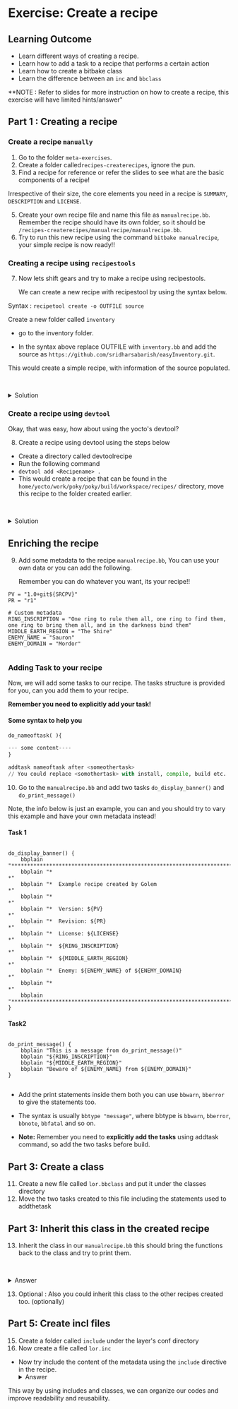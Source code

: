 # Exercise: Create a recipe
## Learning Outcome

* Learn different ways of creating a recipe.
* Learn how to add a task to a recipe that performs a certain action
* Learn how to create a bitbake class
* Learn the difference between an `inc` and `bbclass`


**NOTE : Refer to slides for more instruction on how to create a recipe, this exercise will have limited hints/answer"

## Part 1 : Creating a recipe
### Create a recipe `manually` 

1. Go to the folder `meta-exercises`.
2. Create a folder called`recipes-createrecipes`, ignore the pun.
3. Find a recipe for reference or refer the slides to see what are the basic components of a recipe!
   

  Irrespective of their size, the core elements you need in a recipe is 
`SUMMARY`, `DESCRIPTION` and `LICENSE`. 

5. Create your own recipe file and name this file as `manualrecipe.bb`. Remember the recipe should have its own folder, so it should be `/recipes-createrecipes/manualrecipe/manualrecipe.bb`.
6. Try to run this new recipe using the command `bitbake manualrecipe`, your simple recipe is now ready!!

### Creating a recipe using `recipestools`

7. Now lets shift gears and try to make a recipe using recipestools.
   
   We can create a new recipe with recipestool by using the syntax below.
   
Syntax : `recipetool create -o OUTFILE source`
 
 Create a new folder called `inventory`

* go to the inventory folder.

* In the syntax above replace OUTFILE with `inventory.bb` and add the source as `https://github.com/sridharsabarish/easyInventory.git`.
  
 This would create a simple recipe, with information of the source populated.

   <details>
   <summary>Solution</summary>
   - `recipetool create -o inventory.bb https://github.com/sridharsabarish/easyInventory.git`
   </details>

### Create a recipe using `devtool`
  
   Okay, that was easy, how about using the yocto's devtool? 
   
   8. Create a recipe using devtool using the steps below

* Create a directory called devtoolrecipe
* Run the following command 
* `devtool add <Recipename> .`
* This would create a recipe that can be found in the `home/yocto/work/poky/poky/build/workspace/recipes/` directory, move this recipe to the folder created earlier.

   <details>
   <summary>Solution</summary>
   - `devtool add devtoolrecipe .`
   </details>

## Enriching the recipe

9. Add some metadata to the recipe `manualrecipe.bb`,  You can use your own data or you can add the following.
   
   Remember you can do whatever you want, its your recipe!! 

```shell
PV = "1.0+git${SRCPV}"
PR = "r1"

# Custom metadata
RING_INSCRIPTION = "One ring to rule them all, one ring to find them, one ring to bring them all, and in the darkness bind them"
MIDDLE_EARTH_REGION = "The Shire"
ENEMY_NAME = "Sauron"
ENEMY_DOMAIN = "Mordor"


```

###  Adding Task to your recipe


Now, we will add some tasks to our recipe. The tasks structure is provided for you, can you add them to your recipe. 

**Remember you need to explicitly add your task!**


#### Some syntax to help you

```python
do_nameoftask( ){

--- some content----
}

addtask nameoftask after <someothertask>  
// You could replace <somothertask> with install, compile, build etc.
```

10. Go to the `manualrecipe.bb` and add two tasks `do_display_banner()` and `do_print_message()`

Note, the info below is just an example, you can and you should try to vary this example and have your own metadata instead!
#### Task 1

```

do_display_banner() {
    bbplain "*********************************************************************************************"
    bbplain "*                                                                                           *"
    bbplain "*  Example recipe created by Golem                                                *"
    bbplain "*                                                                                           *"
    bbplain "*  Version: ${PV}                                                                           *"
    bbplain "*  Revision: ${PR}                                                                          *"
    bbplain "*  License: ${LICENSE}                                                                      *"
    bbplain "*  ${RING_INSCRIPTION}                                                                      *"
    bbplain "*  ${MIDDLE_EARTH_REGION}                                                                   *"
    bbplain "*  Enemy: ${ENEMY_NAME} of ${ENEMY_DOMAIN}                                                  *"
    bbplain "*                                                                                           *"
    bbplain "*********************************************************************************************"
}

```


#### Task2 

```

do_print_message() {
    bbplain "This is a message from do_print_message()"
    bbplain "${RING_INSCRIPTION}"
    bbplain "${MIDDLE_EARTH_REGION}"
    bbplain "Beware of ${ENEMY_NAME} from ${ENEMY_DOMAIN}"
}


```


* Add the print statements inside them both you can use `bbwarn`, `bberror` to give the statements too.
  
* The syntax is usually `bbtype "message"`, where bbtype is `bbwarn`, `bberror`, `bbnote`, `bbfatal` and so on.
  
* **Note:** Remember you need to **explicitly add the tasks** using addtask command, so add the two tasks before build.

## Part 3: Create a class

11. Create a new file called `lor.bbclass` and put it under the classes directory
12. Move the two tasks created to this file including the statements used to addthetask


## Part 3: Inherit this class in the created recipe 
13. Inherit the class in our `manualrecipe.bb` this should bring the functions back to the class and try to print them.

   <details>
   <summary>Answer</summary>
   - add `inherit lor` to you manualrecipe.bb file
   </details>

13. Optional : Also you could inherit this class to the other recipes created too. (optionally)


## Part 5: Create incl files 

 15.  Create a folder called `include` under the layer's conf directory
 16. Now create a file called `lor.inc`
 - Now try include the content of the metadata using the `include` directive in the recipe.
   <details>
   <summary>Answer</summary>
   - add `require conf/include/lor.inc` to you manualrecipe.bb file
   </details>

This way by using includes and classes, we can organize our codes and improve readability  and reusability.




